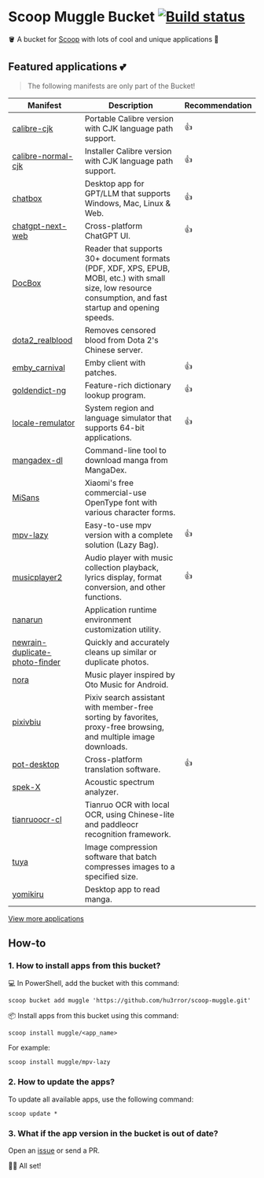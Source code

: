 # Scoop Muggle Bucket [![Build status](https://ci.appveyor.com/api/projects/status/eiyp2qhs11n83jo0/branch/main?svg=true)](https://ci.appveyor.com/project/hu3rror/scoop-muggle/branch/master)

🪣 A bucket for [Scoop](https://scoop.sh/) with lots of cool and unique applications 🌟

## Featured applications 💕

> The following manifests are only part of the Bucket!

| Manifest | Description | Recommendation |
| --- | --- | --- |
| [calibre-cjk](https://calibre-ebook.com) | Portable Calibre version with CJK language path support. | 👍 |
| [calibre-normal-cjk](https://calibre-ebook.com) | Installer Calibre version with CJK language path support. | 👍 |
| [chatbox](https://github.com/Bin-Huang/chatbox) | Desktop app for GPT/LLM that supports Windows, Mac, Linux & Web. | 👍 |
| [chatgpt-next-web](https://github.com/ChatGPTNextWeb/ChatGPT-Next-Web) | Cross-platform ChatGPT UI. | 👍 |
| [DocBox](https://www.daokeyuedu.com/) | Reader that supports 30+ document formats (PDF, XDF, XPS, EPUB, MOBI, etc.) with small size, low resource consumption, and fast startup and opening speeds. | |
| [dota2_realblood](https://www.dota2hd.com/) | Removes censored blood from Dota 2's Chinese server. | |
| [emby_carnival](https://t.me/EmbyNoisyX) | Emby client with patches. | 👍 |
| [goldendict-ng](https://github.com/xiaoyifang/goldendict-ng) | Feature-rich dictionary lookup program. | 👍 |
| [locale-remulator](https://github.com/InWILL/Locale_Remulator) | System region and language simulator that supports 64-bit applications. | 👍 |
| [mangadex-dl](https://mangadex-dl.mansuf.link/) | Command-line tool to download manga from MangaDex. | |
| [MiSans](https://web.vip.miui.com/page/info/mio/mio/detail?postId=33935854) | Xiaomi's free commercial-use OpenType font with various character forms. | |
| [mpv-lazy](https://github.com/hooke007/MPV_lazy) | Easy-to-use mpv version with a complete solution (Lazy Bag). | 👍 |
| [musicplayer2](https://github.com/zhongyang219/MusicPlayer2) | Audio player with music collection playback, lyrics display, format conversion, and other functions. | 👍 |
| [nanarun](https://github.com/M2Team/NanaRun) | Application runtime environment customization utility. | |
| [newrain-duplicate-photo-finder](https://www.newrain.cn/app/info/1) | Quickly and accurately cleans up similar or duplicate photos. | |
| [nora](https://github.com/Sandakan/Nora) | Music player inspired by Oto Music for Android. | |
| [pixivbiu](https://biu.tls.moe) | Pixiv search assistant with member-free sorting by favorites, proxy-free browsing, and multiple image downloads. | |
| [pot-desktop](https://pot.pylogmon.com/) | Cross-platform translation software. | 👍 |
| [spek-X](https://github.com/MikeWang000000/spek-X) | Acoustic spectrum analyzer. | |
| [tianruoocr-cl](https://gitee.com/wanglifree/tianruoocr-cl) | Tianruo OCR with local OCR, using Chinese-lite and paddleocr recognition framework. | |
| [tuya](https://tuya.xinxiao.tech/) | Image compression software that batch compresses images to a specified size. | |
| [yomikiru](https://github.com/mienaiyami/yomikiru) | Desktop app to read manga. | |

[View more applications](bucket)

## How-to

### 1. How to install apps from this bucket?

💻 In PowerShell, add the bucket with this command:

```pwsh
scoop bucket add muggle 'https://github.com/hu3rror/scoop-muggle.git'
```

📦 Install apps from this bucket using this command:

```pwsh
scoop install muggle/<app_name>
```

For example:
```pwsh
scoop install muggle/mpv-lazy
```

### 2. How to update the apps?

To update all available apps, use the following command:

```pwsh
scoop update *
```

### 3. What if the app version in the bucket is out of date?

Open an [issue](https://github.com/hu3rror/scoop-muggle/issues) or send a PR.

🎉🎉 All set!
